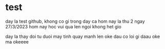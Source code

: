 # test
day la test github, khong co gi trong day ca 
hom nay la thu 2 ngay 27/3/2023
hom nay hoc vui qua len ngoi khong het gio


day la thay doi tu duoi may tinh quay manh len oke 
dau co loi gi daau oke ma
okeeee

